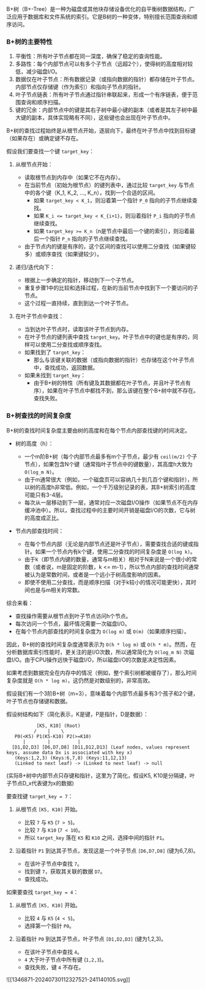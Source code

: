
B+树（B+-Tree）是一种为磁盘或其他块存储设备优化的自平衡树数据结构，广泛应用于数据库和文件系统的索引。它是B树的一种变体，特别擅长范围查询和顺序访问。

### B+树的主要特性

1.  平衡性：所有叶子节点都在同一深度，确保了稳定的查询性能。
2.  多路性：每个内部节点可以有多个子节点（远超2个），使得树的高度相对较低，减少磁盘I/O。
3.  数据仅在叶子节点：所有数据记录（或指向数据的指针）都存储在叶子节点。内部节点仅存储键（作为索引）和指向子节点的指针。
4.  叶子节点链表：所有叶子节点通过指针串联起来，形成一个有序链表，便于范围查询和顺序扫描。
5.  键的冗余：内部节点中的键是其右子树中最小键的副本（或者是其左子树中最大键的副本，具体实现略有不同），这些键也会出现在叶子节点中。

B+树的查找过程始终是从根节点开始，逐层向下，最终在叶子节点中找到目标键（如果存在）或确定键不存在。

假设我们要查找一个键 `target_key`：

1.  从根节点开始：
    *   读取根节点到内存中（如果它不在内存）。
    *   在当前节点（初始为根节点）的键列表中，通过比较 `target_key` 与节点中的各个键（K_1, K_2, ..., K_n），找到一个合适的区间。
        *   如果 `target_key < K_1`，则沿着第一个指针 `P_0` 指向的子节点继续查找。
        *   如果 `K_i <= target_key < K_{i+1}`，则沿着指针 `P_i` 指向的子节点继续查找。
        *   如果 `target_key >= K_n`（n是节点中最后一个键的索引），则沿着最后一个指针 `P_n` 指向的子节点继续查找。
    *   由于节点内的键是有序的，这个区间的查找可以使用二分查找（如果键较多）或顺序查找（如果键较少）。

2.  递归/迭代向下：
    *   根据上一步确定的指针，移动到下一个子节点。
    *   重复步骤1中的比较和选择过程，在新的当前节点中找到下一个要访问的子节点。
    *   这个过程一直持续，直到到达一个叶子节点。

3.  在叶子节点中查找：
    *   当到达叶子节点时，读取该叶子节点到内存。
    *   在叶子节点的键列表中查找 `target_key`。叶子节点中的键也是有序的，同样可以使用二分查找或顺序查找。
    *   如果找到了 `target_key`：
        *   那么与该键关联的数据（或指向数据的指针）也存储在这个叶子节点中，查找成功，返回数据。
    *   如果未找到 `target_key`：
        *   由于B+树的特性（所有键及其数据都在叶子节点，并且叶子节点有序），如果在叶子节点中都找不到，那么该键在整个B+树中就不存在。查找失败。

### B+树查找的时间复杂度

B+树的查找时间复杂度主要由树的高度和在每个节点内部查找键的时间决定。

*   树的高度（h）：
    *   一个m阶B+树（每个内部节点最多有m个子节点，最少有 `ceil(m/2)` 个子节点），如果包含N个键（通常指叶子节点中的键数量），其高度h大致为 `O(log_m N)`。
    *   由于m通常很大（例如，一个磁盘页可以容纳几十到几百个键和指针），所以树的高度h非常低。例如，一个千万级别记录的表，其B+树索引的高度可能只有3-4层。
    *   每次从一层移动到下一层，通常对应一次磁盘I/O操作（如果节点不在内存缓冲池中）。所以，查找过程中的主要时间开销是磁盘I/O的次数，它与树的高度成正比。

*   节点内部查找时间：
    *   在每个节点内部（无论是内部节点还是叶子节点），需要查找合适的键或指针。如果一个节点内有k个键，使用二分查找的时间复杂度是 `O(log k)`。
    *   由于k（即节点内键的数量，通常与m相关）相对于N来说是一个很小的常数（或者说，m是固定的阶数，k <= m-1），所以节点内部的查找时间通常被认为是常数时间，或者是一个远小于树高度影响的因素。
    *   即使不使用二分查找，而是顺序扫描（对于k较小的情况可能更快），其时间也是与m相关的常数。

综合来看：
*   查找操作需要从根节点到叶子节点访问h个节点。
*   每次访问一个节点，最坏情况需要一次磁盘I/O。
*   在每个节点内部查找的时间复杂度为 `O(log m)` 或 `O(m)`（如果顺序扫描）。

因此，B+树的查找时间复杂度通常表示为 `O(h * log m)` 或 `O(h * m)`。然而，在分析数据库索引性能时，更关注的是I/O次数，所以通常简化为 `O(log_m N)` 次磁盘I/O。由于CPU操作远快于磁盘I/O，所以磁盘I/O的次数是决定性因素。

如果考虑到数据完全在内存中的情况（例如，整个索引树都被缓存了），那么时间复杂度就是 `O(h * log m)`，这仍然是对数级别的，非常高效。

假设我们有一个3阶B+树（m=3），意味着每个内部节点最多有3个孩子和2个键，叶子节点也存储键和数据。

假设树结构如下（简化表示，K是键，P是指针，D是数据）：

```
           [K5, K10] (Root)
          /    |    \
   P0(<K5) P1(K5-K10) P2(>=K10)
      |        |          |
  [D1,D2,D3] [D6,D7,D8] [D11,D12,D13] (Leaf nodes, values represent keys, assume data Dx is associated with key x)
   (Keys:1,2,3) (Keys:6,7,8) (Keys:11,12,13)
   (Linked to next leaf) -> (Linked to next leaf) -> null
```
(实际B+树中内部节点只存键和指针，这里为了简化，假设K5, K10是分隔键，叶子节点D_x代表键为x的数据)

要查找键 `target_key = 7`：

1.  从根节点 `[K5, K10]` 开始。
    *   比较 `7` 与 `K5` (`7 > 5`)。
    *   比较 `7` 与 `K10` (`7 < 10`)。
    *   所以 `target_key` 落在 `K5` 和 `K10` 之间，选择中间的指针 `P1`。

2.  沿着指针 `P1` 到达其子节点，发现这是一个叶子节点 `[D6,D7,D8]` (键为6,7,8)。
    *   在该叶子节点中查找 `7`。
    *   找到键 `7`，获取其关联的数据 `D7`。
    *   查找成功。

如果要查找 `target_key = 4`：
1.  从根节点 `[K5, K10]` 开始。
    *   比较 `4` 与 `K5` (`4 < 5`)。
    *   选择第一个指针 `P0`。

2.  沿着指针 `P0` 到达其子节点，叶子节点 `[D1,D2,D3]` (键为1,2,3)。
    *   在该叶子节点中查找 `4`。
    *   `4` 大于叶子节点中所有键 (`1,2,3`)。
    *   查找失败，键 `4` 不存在。

![[1346871-20240730112327521-241140105.svg]]